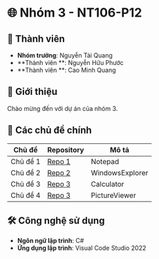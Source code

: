 # 🌐 Nhóm 3 - NT106-P12

## 👥 Thành viên
- **Nhóm trưởng**: Nguyễn Tài Quang
- **Thành viên **: Nguyễn Hữu Phước
- **Thành viên **: Cao Minh Quang

## 📝 Giới thiệu
Chào mừng đến với dự án của nhóm 3.

## 📂 Các chủ đề chính
| Chủ đề        | Repository             | Mô tả                             |
| ------------- | -----------------------|-----------------------|
| Chủ đề 1      | [Repo 1](link_repo_1)  | Notepad               |
| Chủ đề 2      | [Repo 2](link_repo_2)  | WindowsExplorer       |
| Chủ đề 3      | [Repo 3](link_repo_3)  | Calculator            |
| Chủ đề 4      | [Repo 3](link_repo_3)  | PictureViewer         |


## 🛠️ Công nghệ sử dụng
- **Ngôn ngữ lập trình**: C#
- **Ứng dụng lập trình**: Visual Code Studio 2022


